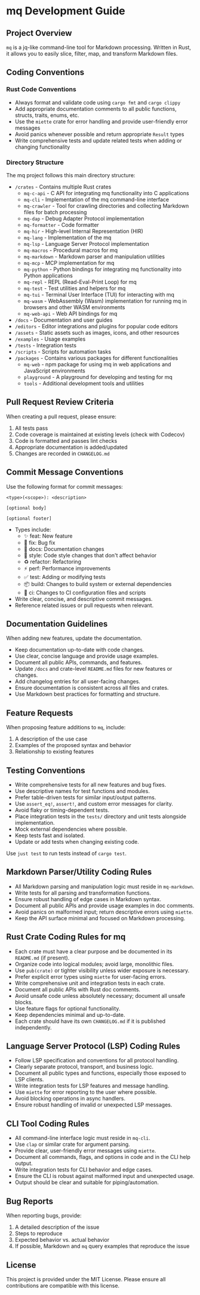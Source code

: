 # mq Development Guide

## Project Overview

`mq` is a jq-like command-line tool for Markdown processing. Written in Rust, it allows you to easily slice, filter, map, and transform Markdown files.

## Coding Conventions

### Rust Code Conventions

- Always format and validate code using `cargo fmt` and `cargo clippy`
- Add appropriate documentation comments to all public functions, structs, traits, enums, etc.
- Use the `miette` crate for error handling and provide user-friendly error messages
- Avoid panics whenever possible and return appropriate `Result` types
- Write comprehensive tests and update related tests when adding or changing functionality

### Directory Structure

The mq project follows this main directory structure:

- `/crates` - Contains multiple Rust crates
  - `mq-c-api` - C API for integrating mq functionality into C applications
  - `mq-cli` - Implementation of the mq command-line interface
  - `mq-crawler` - Tool for crawling directories and collecting Markdown files for batch processing
  - `mq-dap` - Debug Adapter Protocol implementation
  - `mq-formatter` - Code formatter
  - `mq-hir` - High-level Internal Representation (HIR)
  - `mq-lang` - Implementation of the mq
  - `mq-lsp` - Language Server Protocol implementation
  - `mq-macros` - Procedural macros for mq
  - `mq-markdown` - Markdown parser and manipulation utilities
  - `mq-mcp` - MCP implementation for mq
  - `mq-python` - Python bindings for integrating mq functionality into Python applications
  - `mq-repl` - REPL (Read-Eval-Print Loop) for mq
  - `mq-test` - Test utilities and helpers for mq
  - `mq-tui` - Terminal User Interface (TUI) for interacting with mq
  - `mq-wasm` - WebAssembly (Wasm) implementation for running mq in browsers and other WASM environments
  - `mq-web-api` - Web API bindings for mq
- `/docs` - Documentation and user guides
- `/editors` - Editor integrations and plugins for popular code editors
- `/assets` - Static assets such as images, icons, and other resources
- `/examples` - Usage examples
- `/tests` - Integration tests
- `/scripts` - Scripts for automation tasks
- `/packages` - Contains various packages for different functionalities
  - `mq-web` - npm package for using mq in web applications and JavaScript environments
  - `playground` - A playground for developing and testing for mq
  - `tools` - Additional development tools and utilities

## Pull Request Review Criteria

When creating a pull request, please ensure:

1. All tests pass
2. Code coverage is maintained at existing levels (check with Codecov)
3. Code is formatted and passes lint checks
4. Appropriate documentation is added/updated
5. Changes are recorded in `CHANGELOG.md`

## Commit Message Conventions

Use the following format for commit messages:

```
<type>(<scope>): <description>

[optional body]

[optional footer]
```

- Types include:
  - ✨ feat: New feature
  - 🐛 fix: Bug fix
  - 📝 docs: Documentation changes
  - 💄 style: Code style changes that don't affect behavior
  - ♻️ refactor: Refactoring
  - ⚡ perf: Performance improvements
  - ✅ test: Adding or modifying tests
  - 📦 build: Changes to build system or external dependencies
  - 👷 ci: Changes to CI configuration files and scripts
- Write clear, concise, and descriptive commit messages.
- Reference related issues or pull requests when relevant.

## Documentation Guidelines

When adding new features, update the documentation.

- Keep documentation up-to-date with code changes.
- Use clear, concise language and provide usage examples.
- Document all public APIs, commands, and features.
- Update `/docs` and crate-level `README.md` files for new features or changes.
- Add changelog entries for all user-facing changes.
- Ensure documentation is consistent across all files and crates.
- Use Markdown best practices for formatting and structure.

## Feature Requests

When proposing feature additions to `mq`, include:

1. A description of the use case
2. Examples of the proposed syntax and behavior
3. Relationship to existing features

## Testing Conventions

- Write comprehensive tests for all new features and bug fixes.
- Use descriptive names for test functions and modules.
- Prefer table-driven tests for similar input/output patterns.
- Use `assert_eq!`, `assert!`, and custom error messages for clarity.
- Avoid flaky or timing-dependent tests.
- Place integration tests in the `tests/` directory and unit tests alongside implementation.
- Mock external dependencies where possible.
- Keep tests fast and isolated.
- Update or add tests when changing existing code.

Use `just test` to run tests instead of `cargo test`.

## Markdown Parser/Utility Coding Rules

- All Markdown parsing and manipulation logic must reside in `mq-markdown`.
- Write tests for all parsing and transformation functions.
- Ensure robust handling of edge cases in Markdown syntax.
- Document all public APIs and provide usage examples in doc comments.
- Avoid panics on malformed input; return descriptive errors using `miette`.
- Keep the API surface minimal and focused on Markdown processing.

## Rust Crate Coding Rules for mq

- Each crate must have a clear purpose and be documented in its `README.md` (if present).
- Organize code into logical modules; avoid large, monolithic files.
- Use `pub(crate)` or tighter visibility unless wider exposure is necessary.
- Prefer explicit error types using `miette` for user-facing errors.
- Write comprehensive unit and integration tests in each crate.
- Document all public APIs with Rust doc comments.
- Avoid unsafe code unless absolutely necessary; document all unsafe blocks.
- Use feature flags for optional functionality.
- Keep dependencies minimal and up-to-date.
- Each crate should have its own `CHANGELOG.md` if it is published independently.

## Language Server Protocol (LSP) Coding Rules

- Follow LSP specification and conventions for all protocol handling.
- Clearly separate protocol, transport, and business logic.
- Document all public types and functions, especially those exposed to LSP clients.
- Write integration tests for LSP features and message handling.
- Use `miette` for error reporting to the user where possible.
- Avoid blocking operations in async handlers.
- Ensure robust handling of invalid or unexpected LSP messages.

## CLI Tool Coding Rules

- All command-line interface logic must reside in `mq-cli`.
- Use `clap` or similar crate for argument parsing.
- Provide clear, user-friendly error messages using `miette`.
- Document all commands, flags, and options in code and in the CLI help output.
- Write integration tests for CLI behavior and edge cases.
- Ensure the CLI is robust against malformed input and unexpected usage.
- Output should be clear and suitable for piping/automation.

## Bug Reports

When reporting bugs, provide:

1. A detailed description of the issue
2. Steps to reproduce
3. Expected behavior vs. actual behavior
4. If possible, Markdown and `mq` query examples that reproduce the issue

## License

This project is provided under the MIT License. Please ensure all contributions are compatible with this license.
